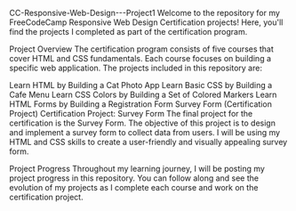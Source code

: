 CC-Responsive-Web-Design---Project1
Welcome to the repository for my FreeCodeCamp Responsive Web Design Certification projects! Here, you'll find the projects I completed as part of the certification program.

Project Overview
The certification program consists of five courses that cover HTML and CSS fundamentals. Each course focuses on building a specific web application. The projects included in this repository are:

Learn HTML by Building a Cat Photo App
Learn Basic CSS by Building a Cafe Menu
Learn CSS Colors by Building a Set of Colored Markers
Learn HTML Forms by Building a Registration Form
Survey Form (Certification Project)
Certification Project: Survey Form
The final project for the certification is the Survey Form. The objective of this project is to design and implement a survey form to collect data from users. I will be using my HTML and CSS skills to create a user-friendly and visually appealing survey form.

Project Progress
Throughout my learning journey, I will be posting my project progress in this repository. You can follow along and see the evolution of my projects as I complete each course and work on the certification project.
